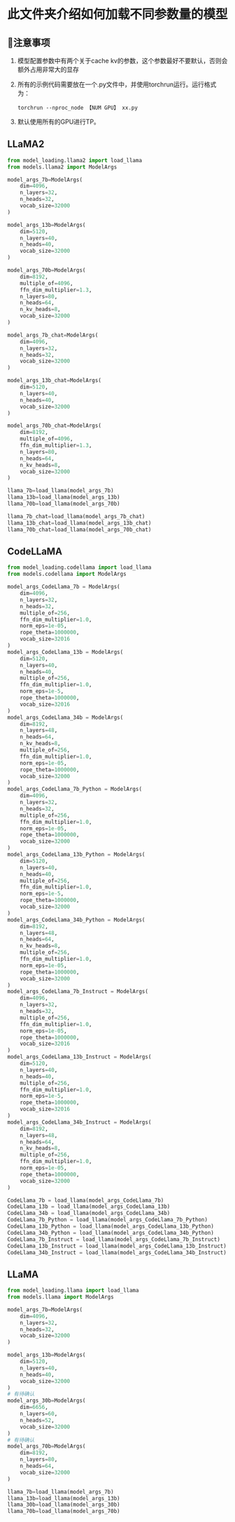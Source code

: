 # 此文件夹介绍如何加载不同参数量的模型
## 🚨注意事项
1. 模型配置参数中有两个关于cache kv的参数，这个参数最好不要默认，否则会额外占用非常大的显存
2. 所有的示例代码需要放在一个.py文件中，并使用torchrun运行。运行格式为：

    ```torchrun --nproc_node 【NUM GPU】 xx.py```
3. 默认使用所有的GPU进行TP。

## LLaMA2
```python
from model_loading.llama2 import load_llama
from models.llama2 import ModelArgs

model_args_7b=ModelArgs(
    dim=4096,
    n_layers=32,
    n_heads=32,
    vocab_size=32000
)

model_args_13b=ModelArgs(
    dim=5120,
    n_layers=40,
    n_heads=40,
    vocab_size=32000
)

model_args_70b=ModelArgs(
    dim=8192,
    multiple_of=4096,
    ffn_dim_multiplier=1.3,
    n_layers=80,
    n_heads=64,
    n_kv_heads=8,
    vocab_size=32000
)

model_args_7b_chat=ModelArgs(
    dim=4096,
    n_layers=32,
    n_heads=32,
    vocab_size=32000
)

model_args_13b_chat=ModelArgs(
    dim=5120,
    n_layers=40,
    n_heads=40,
    vocab_size=32000
)

model_args_70b_chat=ModelArgs(
    dim=8192,
    multiple_of=4096,
    ffn_dim_multiplier=1.3,
    n_layers=80,
    n_heads=64,
    n_kv_heads=8,
    vocab_size=32000
)

llama_7b=load_llama(model_args_7b)
llama_13b=load_llama(model_args_13b)
llama_70b=load_llama(model_args_70b)

llama_7b_chat=load_llama(model_args_7b_chat)
llama_13b_chat=load_llama(model_args_13b_chat)
llama_70b_chat=load_llama(model_args_70b_chat)
```

## CodeLLaMA
```python
from model_loading.codellama import load_llama
from models.codellama import ModelArgs

model_args_CodeLlama_7b = ModelArgs(
    dim=4096,
    n_layers=32,
    n_heads=32,
    multiple_of=256,
    ffn_dim_multiplier=1.0,
    norm_eps=1e-05,
    rope_theta=1000000,
    vocab_size=32016
)
model_args_CodeLlama_13b = ModelArgs(
    dim=5120,
    n_layers=40,
    n_heads=40,
    multiple_of=256,
    ffn_dim_multiplier=1.0,
    norm_eps=1e-5,
    rope_theta=1000000,
    vocab_size=32016
)
model_args_CodeLlama_34b = ModelArgs(
    dim=8192,
    n_layers=48,
    n_heads=64,
    n_kv_heads=8,
    multiple_of=256,
    ffn_dim_multiplier=1.0,
    norm_eps=1e-05,
    rope_theta=1000000,
    vocab_size=32000
)
model_args_CodeLlama_7b_Python = ModelArgs(
    dim=4096,
    n_layers=32,
    n_heads=32,
    multiple_of=256,
    ffn_dim_multiplier=1.0,
    norm_eps=1e-05,
    rope_theta=1000000,
    vocab_size=32000
)
model_args_CodeLlama_13b_Python = ModelArgs(
    dim=5120,
    n_layers=40,
    n_heads=40,
    multiple_of=256,
    ffn_dim_multiplier=1.0,
    norm_eps=1e-5,
    rope_theta=1000000,
    vocab_size=32000
)
model_args_CodeLlama_34b_Python = ModelArgs(
    dim=8192,
    n_layers=48,
    n_heads=64,
    n_kv_heads=8,
    multiple_of=256,
    ffn_dim_multiplier=1.0,
    norm_eps=1e-05,
    rope_theta=1000000,
    vocab_size=32000
)
model_args_CodeLlama_7b_Instruct = ModelArgs(
    dim=4096,
    n_layers=32,
    n_heads=32,
    multiple_of=256,
    ffn_dim_multiplier=1.0,
    norm_eps=1e-05,
    rope_theta=1000000,
    vocab_size=32016
)
model_args_CodeLlama_13b_Instruct = ModelArgs(
    dim=5120,
    n_layers=40,
    n_heads=40,
    multiple_of=256,
    ffn_dim_multiplier=1.0,
    norm_eps=1e-5,
    rope_theta=1000000,
    vocab_size=32016
)
model_args_CodeLlama_34b_Instruct = ModelArgs(
    dim=8192,
    n_layers=48,
    n_heads=64,
    n_kv_heads=8,
    multiple_of=256,
    ffn_dim_multiplier=1.0,
    norm_eps=1e-05,
    rope_theta=1000000,
    vocab_size=32000
)

CodeLlama_7b = load_llama(model_args_CodeLlama_7b)
CodeLlama_13b = load_llama(model_args_CodeLlama_13b)
CodeLlama_34b = load_llama(model_args_CodeLlama_34b)
CodeLlama_7b_Python = load_llama(model_args_CodeLlama_7b_Python)
CodeLlama_13b_Python = load_llama(model_args_CodeLlama_13b_Python)
CodeLlama_34b_Python = load_llama(model_args_CodeLlama_34b_Python)
CodeLlama_7b_Instruct = load_llama(model_args_CodeLlama_7b_Instruct)
CodeLlama_13b_Instruct = load_llama(model_args_CodeLlama_13b_Instruct)
CodeLlama_34b_Instruct = load_llama(model_args_CodeLlama_34b_Instruct)
```
## LLaMA
```python
from model_loading.llama import load_llama
from models.llama import ModelArgs

model_args_7b=ModelArgs(
    dim=4096,
    n_layers=32,
    n_heads=32,
    vocab_size=32000
)

model_args_13b=ModelArgs(
    dim=5120,
    n_layers=40,
    n_heads=40,
    vocab_size=32000
)
# 有待确认
model_args_30b=ModelArgs(
    dim=6656,
    n_layers=60,
    n_heads=52,
    vocab_size=32000
)
# 有待确认
model_args_70b=ModelArgs(
    dim=8192,
    n_layers=80,
    n_heads=64,
    vocab_size=32000
)

llama_7b=load_llama(model_args_7b)
llama_13b=load_llama(model_args_13b)
llama_30b=load_llama(model_args_30b)
llama_70b=load_llama(model_args_70b)
```